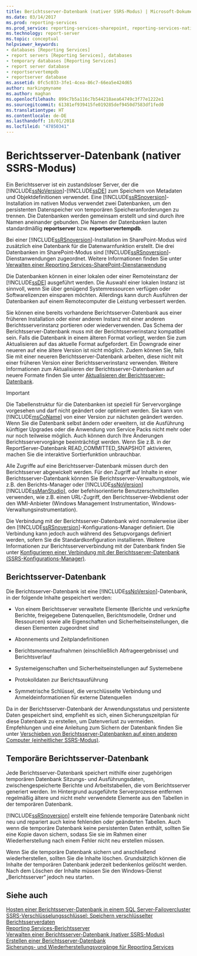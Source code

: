 ```yaml
---
title: Berichtsserver-Datenbank (nativer SSRS-Modus) | Microsoft-Dokumentation
ms.date: 03/14/2017
ms.prod: reporting-services
ms.prod_service: reporting-services-sharepoint, reporting-services-native
ms.technology: report-server
ms.topic: conceptual
helpviewer_keywords:
- databases [Reporting Services]
- report servers [Reporting Services], databases
- temporary databases [Reporting Services]
- report server database
- reportservertempdb
- reportserver database
ms.assetid: 0fc5c033-3fe1-4cea-86c7-66ea5e424d65
author: markingmyname
ms.author: maghan
ms.openlocfilehash: 899c7b5a116c7b544218aea64749c3f77e1222e1
ms.sourcegitcommit: 61381ef939415fe019285def9450d7583df1fed0
ms.translationtype: HT
ms.contentlocale: de-DE
ms.lasthandoff: 10/01/2018
ms.locfileid: "47850341"
---
```

# <a name="report-server-database-ssrs-native-mode"></a>Berichtsserver-Datenbank (nativer SSRS-Modus)
  Ein Berichtsserver ist ein zustandsloser Server, der die [!INCLUDE[ssNoVersion](../../includes/ssnoversion-md.md)]-[!INCLUDE[ssDE](../../includes/ssde-md.md)] zum Speichern von Metadaten und Objektdefinitionen verwendet. Eine [!INCLUDE[ssRSnoversion](../../includes/ssrsnoversion-md.md)]-Installation im nativen Modus verwendet zwei Datenbanken, um den persistenten Datenspeicher von temporären Speicheranforderungen zu trennen. Die Datenbanken werden gemeinsam erstellt und sind durch ihre Namen aneinander gebunden. Die Namen der Datenbanken lauten standardmäßig **reportserver** bzw. **reportservertempdb**.  
  
 Bei einer [!INCLUDE[ssRSnoversion](../../includes/ssrsnoversion-md.md)]-Installation im SharePoint-Modus wird zusätzlich eine Datenbank für die Datenwarnfunktion erstellt. Die drei Datenbanken im SharePoint-Modus sind [!INCLUDE[ssRSnoversion](../../includes/ssrsnoversion-md.md)]-Dienstanwendungen zugeordnet. Weitere Informationen finden Sie unter [Verwalten einer Reporting Services-SharePoint-Dienstanwendung](../../reporting-services/report-server-sharepoint/manage-a-reporting-services-sharepoint-service-application.md)  
  
 Die Datenbanken können in einer lokalen oder einer Remoteinstanz der [!INCLUDE[ssDE](../../includes/ssde-md.md)] ausgeführt werden. Die Auswahl einer lokalen Instanz ist sinnvoll, wenn Sie über genügend Systemressourcen verfügen oder Softwarelizenzen einsparen möchten. Allerdings kann durch Ausführen der Datenbanken auf einem Remotecomputer die Leistung verbessert werden.  
  
 Sie können eine bereits vorhandene Berichtsserver-Datenbank aus einer früheren Installation oder einer anderen Instanz mit einer anderen Berichtsserverinstanz portieren oder wiederverwenden. Das Schema der Berichtsserver-Datenbank muss mit der Berichtsserverinstanz kompatibel sein. Falls die Datenbank in einem älteren Format vorliegt, werden Sie zum Aktualisieren auf das aktuelle Format aufgefordert. Ein Downgrade einer neueren auf eine ältere Version ist nicht möglich. Zudem können Sie, falls Sie mit einer neueren Berichtsserver-Datenbank arbeiten, diese nicht mit einer früheren Version einer Berichtsserverinstanz verwenden. Weitere Informationen zum Aktualisieren der Berichtsserver-Datenbanken auf neuere Formate finden Sie unter [Aktualisieren der Berichtsserver-Datenbank](../../reporting-services/install-windows/upgrade-a-report-server-database.md).  
  
> [!IMPORTANT]  
>  Die Tabellenstruktur für die Datenbanken ist speziell für Servervorgänge vorgesehen und darf nicht geändert oder optimiert werden. Sie kann von [!INCLUDE[msCoName](../../includes/msconame-md.md)] von einer Version zur nächsten geändert werden. Wenn Sie die Datenbank selbst ändern oder erweitern, ist die Ausführung künftiger Upgrades oder die Anwendung von Service Packs nicht mehr oder nur noch teilweise möglich. Auch können durch Ihre Änderungen Berichtsservervorgänge beeinträchtigt werden. Wenn Sie z.B. in der ReportServer-Datenbank READ_COMMITTED_SNAPSHOT aktivieren, machen Sie die interaktive Sortierfunktion unbrauchbar.  
  
 Alle Zugriffe auf eine Berichtsserver-Datenbank müssen durch den Berichtsserver abgewickelt werden. Für den Zugriff auf Inhalte in einer Berichtsserver-Datenbank können Sie Berichtsserver-Verwaltungstools, wie z.B. den Berichts-Manager oder [!INCLUDE[ssNoVersion](../../includes/ssnoversion-md.md)] [!INCLUDE[ssManStudio](../../includes/ssmanstudio-md.md)], oder befehlsorientierte Benutzerschnittstellen verwenden, wie z.B. einen URL-Zugriff, den Berichtsserver-Webdienst oder den WMI-Anbieter (Windows Management Instrumentation, Windows-Verwaltungsinstrumentation).  
  
 Die Verbindung mit der Berichtsserver-Datenbank wird normalerweise über den [!INCLUDE[ssRSnoversion](../../includes/ssrsnoversion-md.md)]-Konfigurations-Manager definiert. Die Verbindung kann jedoch auch während des Setupvorgangs definiert werden, sofern Sie die Standardkonfiguration installieren. Weitere Informationen zur Berichtsserververbindung mit der Datenbank finden Sie unter [Konfigurieren einer Verbindung mit der Berichtsserver-Datenbank &#40;SSRS-Konfigurations-Manager&#41;](../../reporting-services/install-windows/configure-a-report-server-database-connection-ssrs-configuration-manager.md).  
  
## <a name="report-server-database"></a>Berichtsserver-Datenbank  
 Die Berichtsserver-Datenbank ist eine [!INCLUDE[ssNoVersion](../../includes/ssnoversion-md.md)]-Datenbank, in der folgende Inhalte gespeichert werden:  
  
-   Von einem Berichtsserver verwaltete Elemente (Berichte und verknüpfte Berichte, freigegebene Datenquellen, Berichtsmodelle, Ordner und Ressourcen) sowie alle Eigenschaften und Sicherheitseinstellungen, die diesen Elementen zugeordnet sind  
  
-   Abonnements und Zeitplandefinitionen  
  
-   Berichtsmomentaufnahmen (einschließlich Abfrageergebnisse) und Berichtsverlauf  
  
-   Systemeigenschaften und Sicherheitseinstellungen auf Systemebene  
  
-   Protokolldaten zur Berichtsausführung  
  
-   Symmetrische Schlüssel, die verschlüsselte Verbindung und Anmeldeinformationen für externe Datenquellen  
  
 Da in der Berichtsserver-Datenbank der Anwendungsstatus und persistente Daten gespeichert sind, empfiehlt es sich, einen Sicherungszeitplan für diese Datenbank zu erstellen, um Datenverlust zu vermeiden. Empfehlungen und eine Anleitung zum Sichern der Datenbank finden Sie unter [Verschieben von Berichtsserver-Datenbanken auf einen anderen Computer &#40;einheitlicher SSRS-Modus&#41;](../../reporting-services/report-server/moving-the-report-server-databases-to-another-computer-ssrs-native-mode.md).  
  
## <a name="report-server-temporary-database"></a>Temporäre Berichtsserver-Datenbank  
 Jede Berichtsserver-Datenbank speichert mithilfe einer zugehörigen temporären Datenbank Sitzungs- und Ausführungsdaten, zwischengespeicherte Berichte und Arbeitstabellen, die vom Berichtsserver generiert werden. Im Hintergrund ausgeführte Serverprozesse entfernen regelmäßig ältere und nicht mehr verwendete Elemente aus den Tabellen in der temporären Datenbank.  
  
 [!INCLUDE[ssRSnoversion](../../includes/ssrsnoversion-md.md)] erstellt eine fehlende temporäre Datenbank nicht neu und repariert auch keine fehlenden oder geänderten Tabellen. Auch wenn die temporäre Datenbank keine persistenten Daten enthält, sollten Sie eine Kopie davon sichern, sodass Sie sie im Rahmen einer Wiederherstellung nach einem Fehler nicht neu erstellen müssen.  
  
 Wenn Sie die temporäre Datenbank sichern und anschließend wiederherstellen, sollten Sie die Inhalte löschen. Grundsätzlich können die Inhalte der temporären Datenbank jederzeit bedenkenlos gelöscht werden. Nach dem Löschen der Inhalte müssen Sie den Windows-Dienst „Berichtsserver“ jedoch neu starten.  
  
## <a name="see-also"></a>Siehe auch  
 [Hosten einer Berichtsserver-Datenbank in einem SQL Server-Failovercluster](../../reporting-services/install-windows/host-a-report-server-database-in-a-sql-server-failover-cluster.md)   
 [SSRS-Verschlüsselungsschlüssel: Speichern verschlüsselter Berichtsserverdaten](../../reporting-services/install-windows/ssrs-encryption-keys-store-encrypted-report-server-data.md)   
 [Reporting Services-Berichtsserver](../../reporting-services/report-server-sharepoint/reporting-services-report-server.md)   
 [Verwalten einer Berichtsserver-Datenbank &#40;nativer SSRS-Modus&#41;](../../reporting-services/report-server/administer-a-report-server-database-ssrs-native-mode.md)   
 [Erstellen einer Berichtsserver-Datenbank](../../reporting-services/install-windows/ssrs-report-server-create-a-report-server-database.md)   
 [Sicherungs- und Wiederherstellungsvorgänge für Reporting Services](../../reporting-services/install-windows/backup-and-restore-operations-for-reporting-services.md)  
  
  
